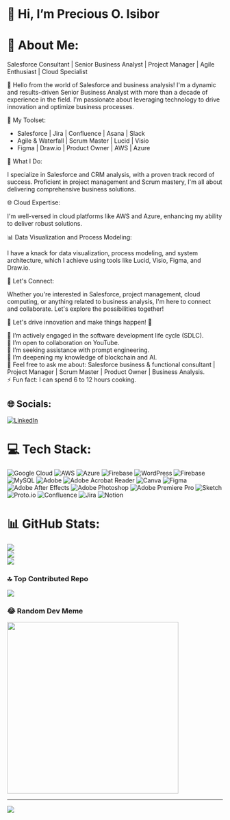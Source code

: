 # 👋 Hi, I’m Precious O. Isibor
# 💫 About Me:
Salesforce Consultant | Senior Business Analyst | Project Manager | Agile Enthusiast | Cloud Specialist

👋 Hello from the world of Salesforce and business analysis! I'm a dynamic and results-driven Senior Business Analyst with more than a decade of experience in the field. I'm passionate about leveraging technology to drive innovation and optimize business processes.

🔧 My Toolset:

- Salesforce | Jira | Confluence | Asana | Slack
- Agile & Waterfall | Scrum Master | Lucid | Visio
- Figma | Draw.io | Product Owner | AWS | Azure

🚀 What I Do:

I specialize in Salesforce and CRM analysis, with a proven track record of success. Proficient in project management and Scrum mastery, I'm all about delivering comprehensive business solutions.

🌐 Cloud Expertise:

I'm well-versed in cloud platforms like AWS and Azure, enhancing my ability to deliver robust solutions.

📊 Data Visualization and Process Modeling:

I have a knack for data visualization, process modeling, and system architecture, which I achieve using tools like Lucid, Visio, Figma, and Draw.io.

💼 Let's Connect:

Whether you're interested in Salesforce, project management, cloud computing, or anything related to business analysis, I'm here to connect and collaborate. Let's explore the possibilities together!

🌟 Let's drive innovation and make things happen! 🌟

🔭 I’m actively engaged in the software development life cycle (SDLC).<br>👯 I’m open to collaboration on YouTube.<br>🤝 I’m seeking assistance with prompt engineering.<br>🌱 I’m deepening my knowledge of blockchain and AI.<br>💬 Feel free to ask me about: Salesforce business & functional consultant | Project Manager | Scrum Master | Product Owner | Business Analysis.<br>⚡ Fun fact: I can spend 6 to 12 hours cooking. 


## 🌐 Socials:
[![LinkedIn](https://img.shields.io/badge/LinkedIn-%230077B5.svg?logo=linkedin&logoColor=white)](https://linkedin.com/in/preciousisibor) 

# 💻 Tech Stack:
![Google Cloud](https://img.shields.io/badge/GoogleCloud-%234285F4.svg?style=plastic&logo=google-cloud&logoColor=white) ![AWS](https://img.shields.io/badge/AWS-%23FF9900.svg?style=plastic&logo=amazon-aws&logoColor=white) ![Azure](https://img.shields.io/badge/azure-%230072C6.svg?style=plastic&logo=microsoftazure&logoColor=white) ![Firebase](https://img.shields.io/badge/firebase-%23039BE5.svg?style=plastic&logo=firebase) ![WordPress](https://img.shields.io/badge/WordPress-%23117AC9.svg?style=plastic&logo=WordPress&logoColor=white) ![Firebase](https://img.shields.io/badge/Firebase-039BE5?style=plastic&logo=Firebase&logoColor=white) ![MySQL](https://img.shields.io/badge/mysql-%2300000f.svg?style=plastic&logo=mysql&logoColor=white) ![Adobe](https://img.shields.io/badge/adobe-%23FF0000.svg?style=plastic&logo=adobe&logoColor=white) ![Adobe Acrobat Reader](https://img.shields.io/badge/Adobe%20Acrobat%20Reader-EC1C24.svg?style=plastic&logo=Adobe%20Acrobat%20Reader&logoColor=white) ![Canva](https://img.shields.io/badge/Canva-%2300C4CC.svg?style=plastic&logo=Canva&logoColor=white) ![Figma](https://img.shields.io/badge/figma-%23F24E1E.svg?style=plastic&logo=figma&logoColor=white) ![Adobe After Effects](https://img.shields.io/badge/Adobe%20After%20Effects-9999FF.svg?style=plastic&logo=Adobe%20After%20Effects&logoColor=white) ![Adobe Photoshop](https://img.shields.io/badge/adobe%20photoshop-%2331A8FF.svg?style=plastic&logo=adobe%20photoshop&logoColor=white) ![Adobe Premiere Pro](https://img.shields.io/badge/Adobe%20Premiere%20Pro-9999FF.svg?style=plastic&logo=Adobe%20Premiere%20Pro&logoColor=white) ![Sketch](https://img.shields.io/badge/Sketch-FFB387?style=plastic&logo=sketch&logoColor=black) ![Proto.io](https://img.shields.io/badge/Proto.io-161637?style=plastic&logo=proto.io&logoColor=00e5ff) ![Confluence](https://img.shields.io/badge/confluence-%23172BF4.svg?style=plastic&logo=confluence&logoColor=white) ![Jira](https://img.shields.io/badge/jira-%230A0FFF.svg?style=plastic&logo=jira&logoColor=white) ![Notion](https://img.shields.io/badge/Notion-%23000000.svg?style=plastic&logo=notion&logoColor=white)
# 📊 GitHub Stats:
![](https://github-readme-stats.vercel.app/api?username=Preciousisibor&theme=buefy&hide_border=false&include_all_commits=false&count_private=false)<br/>
![](https://github-readme-streak-stats.herokuapp.com/?user=Preciousisibor&theme=buefy&hide_border=false)<br/>
![](https://github-readme-stats.vercel.app/api/top-langs/?username=Preciousisibor&theme=buefy&hide_border=false&include_all_commits=false&count_private=false&layout=compact)

### 🔝 Top Contributed Repo
![](https://github-contributor-stats.vercel.app/api?username=Preciousisibor&limit=5&theme=onedark&combine_all_yearly_contributions=true)

### 😂 Random Dev Meme
<img src='https://randommeme-five.vercel.app/' style="height: 400px;"/>

---
[![](https://visitcount.itsvg.in/api?id=Preciousisibor&icon=0&color=1)](https://visitcount.itsvg.in)

<!-- Proudly created with GPRM ( https://gprm.itsvg.in ) -->

<!---
Preciousisibor/Preciousisibor is a ✨ special ✨ repository because its `README.md` (this file) appears on your GitHub profile.
You can click the Preview link to take a look at your changes.
--->
